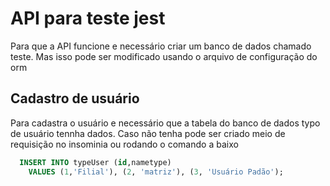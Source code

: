 # API para teste jest

Para que a API funcione e necessário criar um banco de dados chamado teste.
Mas isso pode ser modificado usando o arquivo de configuração do orm

## Cadastro de usuário
  Para cadastra o usuário e necessário que a tabela do banco de dados typo de usuário tennha dados. Caso não tenha pode ser criado meio de requisição no insominia ou rodando o comando a baixo

  ```sql
    INSERT INTO typeUser (id,nametype)
	  VALUES (1,'Filial'), (2, 'matriz'), (3, 'Usuário Padão');
  ```
